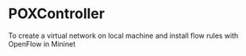 # POXController
To create a virtual network on local machine and install flow rules with OpenFlow in Mininet
